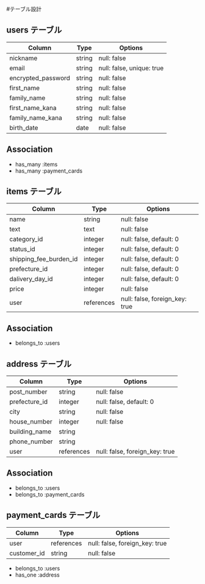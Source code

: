 #テーブル設計

## users テーブル

| Column             | Type   | Options                   |
| ------------------ | ------ | ------------------------- |
| nickname           | string | null: false               |
| email              | string | null: false, unique: true |
| encrypted_password | string | null: false               |
| first_name         | string | null: false               |
| family_name        | string | null: false               |
| first_name_kana    | string | null: false               |
| family_name_kana   | string | null: false               |
| birth_date         | date   | null: false               |

## Association

- has_many :items
- has_many :payment_cards

## items テーブル

| Column                 | Type       | Options                        |
| ---------------------- | ---------- | ------------------------------ |
| name                   | string     | null: false                    |
| text                   | text       | null: false                    |
| category_id            | integer    | null: false, default: 0        |
| status_id              | integer    | null: false, default: 0        |
| shipping_fee_burden_id | integer    | null: false, default: 0        |
| prefecture_id          | integer    | null: false, default: 0        |
| dalivery_day_id        | integer    | null: false, default: 0        |
| price                  | integer    | null: false                    |
| user                   | references | null: false, foreign_key: true |

## Association

- belongs_to :users

 ## address テーブル

| Column           | Type       | Options                        |
| ---------------- | ---------- | ------------------------------ |
| post_number      | string     | null: false                    |
| prefecture_id    | integer    | null: false, default: 0        |
| city             | string     | null: false                    |
| house_number     | integer    | null: false                    |
| building_name    | string     |                                |
| phone_number     | string     |                                |
| user             | references | null: false, foreign_key: true |

## Association

- belongs_to :users
- belongs_to :payment_cards

## payment_cards テーブル

| Column      | Type       | Options                        |
| ----------- | ---------- | ------------------------------ |
| user        | references | null: false, foreign_key: true |
| customer_id | string     | null: false                    |

- belongs_to :users
- has_one :address